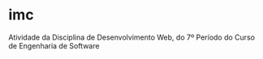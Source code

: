 # imc
Atividade da Disciplina de Desenvolvimento Web, do 7º Período do Curso de Engenharia de Software
